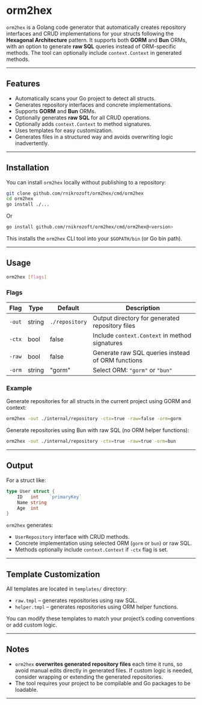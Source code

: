 # orm2hex

`orm2hex` is a Golang code generator that automatically creates repository interfaces and CRUD implementations for your structs following the **Hexagonal Architecture** pattern. It supports both **GORM** and **Bun** ORMs, with an option to generate **raw SQL** queries instead of ORM-specific methods. The tool can optionally include `context.Context` in generated methods.

---

## Features

- Automatically scans your Go project to detect all structs.
- Generates repository interfaces and concrete implementations.
- Supports **GORM** and **Bun** ORMs.
- Optionally generates **raw SQL** for all CRUD operations.
- Optionally adds `context.Context` to method signatures.
- Uses templates for easy customization.
- Generates files in a structured way and avoids overwriting logic inadvertently.

---

## Installation

You can install `orm2hex` locally without publishing to a repository:

```bash
git clone github.com/rnikrozoft/orm2hex/cmd/orm2hex
cd orm2hex
go install ./...
```
Or

```bash
go install github.com/rnikrozoft/orm2hex/cmd/orm2hex@<version>
```

This installs the `orm2hex` CLI tool into your `$GOPATH/bin` (or Go bin path).

---

## Usage

```bash
orm2hex [flags]
```

### Flags

| Flag      | Type    | Default       | Description                                           |
|-----------|---------|---------------|-------------------------------------------------------|
| `-out`    | string  | `./repository`| Output directory for generated repository files       |
| `-ctx`    | bool    | false         | Include `context.Context` in method signatures       |
| `-raw`    | bool    | false         | Generate raw SQL queries instead of ORM functions    |
| `-orm`    | string  | "gorm"        | Select ORM: `"gorm"` or `"bun"`                      |

### Example

Generate repositories for all structs in the current project using GORM and context:

```bash
orm2hex -out ./internal/repository -ctx=true -raw=false -orm=gorm
```

Generate repositories using Bun with raw SQL (no ORM helper functions):

```bash
orm2hex -out ./internal/repository -ctx=true -raw=true -orm=bun
```

---

## Output

For a struct like:

```go
type User struct {
    ID   int    `primaryKey`
    Name string
    Age  int
}
```

`orm2hex` generates:

- `UserRepository` interface with CRUD methods.
- Concrete implementation using selected ORM (`gorm` or `bun`) or raw SQL.
- Methods optionally include `context.Context` if `-ctx` flag is set.

---

## Template Customization

All templates are located in `templates/` directory:

- `raw.tmpl` – generates repositories using raw SQL.
- `helper.tmpl` – generates repositories using ORM helper functions.

You can modify these templates to match your project’s coding conventions or add custom logic.

---

## Notes

- `orm2hex` **overwrites generated repository files** each time it runs, so avoid manual edits directly in generated files. If custom logic is needed, consider wrapping or extending the generated repositories.
- The tool requires your project to be compilable and Go packages to be loadable.

---